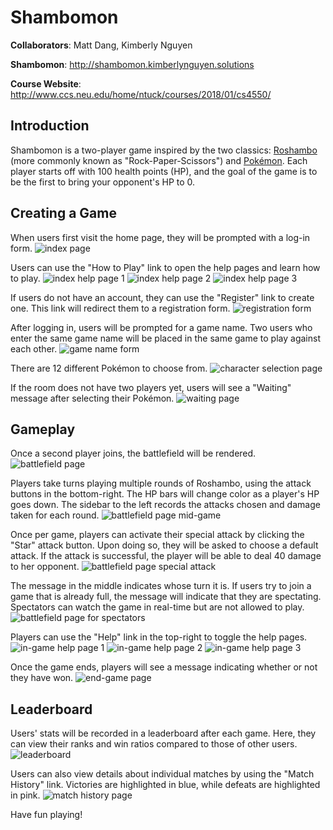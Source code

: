 # Shambomon
**Collaborators**: Matt Dang, Kimberly Nguyen 

**Shambomon**: http://shambomon.kimberlynguyen.solutions 

**Course Website**: http://www.ccs.neu.edu/home/ntuck/courses/2018/01/cs4550/ 

## Introduction 
Shambomon is a two-player game inspired by the two classics: [Roshambo](https://en.wikipedia.org/wiki/Rock–paper–scissors) (more 
commonly known as "Rock-Paper-Scissors") and [Pokémon](https://en.wikipedia.org/wiki/Pokémon). Each player starts off 
with 100 health points (HP), and the goal of the game is to be the first to 
bring your opponent's HP to 0. 

## Creating a Game 
When users first visit the home page, they will be prompted with a log-in form. 
![index page](screenshots/index.png) 

Users can use the "How to Play" link to open the help pages and learn how to 
play. 
![index help page 1](screenshots/index-help-pg-1.png) 
![index help page 2](screenshots/index-help-pg-2.png) 
![index help page 3](screenshots/index-help-pg-3.png) 

If users do not have an account, they can use the "Register" link to create one. 
This link will redirect them to a registration form. 
![registration form](screenshots/registration.png) 

After logging in, users will be prompted for a game name. Two users who enter 
the same game name will be placed in the same game to play against each other. 
![game name form](screenshots/game-name.png) 

There are 12 different Pokémon to choose from. 
![character selection page](screenshots/character-selection.png) 

If the room does not have two players yet, users will see a "Waiting" message 
after selecting their Pokémon. 
![waiting page](screenshots/waiting.png) 

## Gameplay 
Once a second player joins, the battlefield will be rendered. 
![battlefield page](screenshots/battlefield.png) 

Players take turns playing multiple rounds of Roshambo, using the attack buttons 
in the bottom-right. The HP bars will change color as a player's HP goes down. 
The sidebar to the left records the attacks chosen and damage taken for each 
round. 
![battlefield page mid-game](screenshots/battlefield-mid-game.png) 

Once per game, players can activate their special attack by clicking the "Star" 
attack button. Upon doing so, they will be asked to choose a default attack. If 
the attack is successful, the player will be able to deal 40 damage to her 
opponent. 
![battlefield page special attack](screenshots/battlefield-special.png) 

The message in the middle indicates whose turn it is. If users try to join a 
game that is already full, the message will indicate that they are spectating. 
Spectators can watch the game in real-time but are not allowed to play. 
![battlefield page for spectators](screenshots/battlefield-spectator.png) 

Players can use the "Help" link in the top-right to toggle the help pages. 
![in-game help page 1](screenshots/battlefield-help-pg-1.png) 
![in-game help page 2](screenshots/battlefield-help-pg-2.png) 
![in-game help page 3](screenshots/battlefield-help-pg-3.png) 

Once the game ends, players will see a message indicating whether or not they 
have won. 
![end-game page](screenshots/winner.png) 

## Leaderboard 
Users' stats will be recorded in a leaderboard after each game. Here, they can 
view their ranks and win ratios compared to those of other users. 
![leaderboard](screenshots/leaderboard.png) 

Users can also view details about individual matches by using the "Match 
History" link. Victories are highlighted in blue, while defeats are highlighted 
in pink. 
![match history page](screenshots/match-history.png) 

Have fun playing!